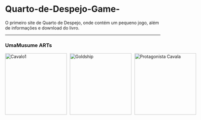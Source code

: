 # Quarto-de-Despejo-Game-

O primeiro site de Quarto de Despejo, onde contém um pequeno jogo, além de informações e download do livro.

---

### UmaMusume ARTs

<div style="display: flex; gap: 10px;">
  <img src="https://preview.redd.it/my-first-uma-art-meme-v0-ssiy6pj380df1.png?auto=webp&s=9eda447d2a4c1e6008adb8770bc784e63e8c3a46" alt="Cavalo1" width="200px"/>
  <img src="https://upload-os-bbs.hoyolab.com/upload/2025/09/08/441419937/0717bc553ce68e3c784c87cec3523de8_729904873013469074.webp?x-oss-process=image%2Fresize%2Cs_1000%2Fauto-orient%2C0%2Finterlace%2C1%2Fformat%2Cwebp%2Fquality%2Cq_70" alt="Goldship" width="200px"/>
  <img src="https://pm1.aminoapps.com/6852/4f35a3d237d8ed0e2471e23532db058514597ce4v2_hq.jpg" alt="Protagonista Cavala" width="200px"/>
</div>
